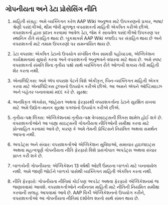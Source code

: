 ## ગોપનીયતા અને ડેટા પ્રોસેસિંગ નીતિ

1. માહિતી સંગ્રહ:
અમે વ્યક્તિગત કરેલ AAP Wiki અનુભવ માટે ઉપકરણનો પ્રકાર, ભાષા/શ્રેણી પસંદગીઓ, થીમ જેવી મૂળભૂત વપરાશકર્તા માહિતી એકત્રિત કરીએ છીએ.
વપરાશકર્તા દ્વારા પ્રદાન કરવામાં આવેલ ડેટા, જેમ કે સાચવેલ પસંદગીઓ ઉપકરણ પર સ્થાનિક રીતે સંગ્રહિત થાય છે. બુકમાર્ક્સ AAP Wiki ક્લાઉડ પર સંગ્રહિત થાય છે અને વપરાશકર્તા માટે તમામ ઉપકરણો પર સમન્વયિત થાય છે.

2. ડેટા વપરાશ:
એકત્રિત ડેટાનો ઉપયોગ સંબંધિત લેખ સામગ્રી પહોંચાડવા, એપ્લિકેશન કાર્યક્ષમતામાં સુધારો કરવા અને વપરાશકર્તા અનુભવને વધારવા માટે થાય છે.
અમે સ્પષ્ટ વપરાશકર્તા સંમતિ વિના તૃતીય પક્ષો સાથે વ્યક્તિગત રીતે ઓળખી શકાય તેવી માહિતી શેર કરતા નથી.

3. એનાલિટિક્સ:
અમે ઍપ વપરાશ પેટર્ન વિશે એકીકૃત, બિન-વ્યક્તિગત માહિતી એકત્ર કરવા માટે એનાલિટિક્સ ટૂલ્સનો ઉપયોગ કરીએ છીએ. આ અમને ઍપને ઑપ્ટિમાઇઝ અને બહેતર બનાવવામાં મદદ કરે છે.
સુરક્ષા:

4. અનધિકૃત ઍક્સેસ, જાહેરાત અથવા ફેરફારથી વપરાશકર્તાના ડેટાને સુરક્ષિત રાખવા માટે અમે ઉદ્યોગ-માનક સુરક્ષા પગલાંનો ઉપયોગ કરીએ છીએ.

5. તૃતીય-પક્ષ લિંક્સ:
એપ્લિકેશનમાં તૃતીય-પક્ષ વેબસાઇટ્સની લિંક્સ શામેલ હોઈ શકે છે. વપરાશકર્તાઓને આ બાહ્ય સાઇટ્સની ગોપનીયતા નીતિઓની સમીક્ષા કરવા માટે પ્રોત્સાહિત કરવામાં આવે છે, કારણ કે અમે તેમની પ્રેક્ટિસને નિયંત્રિત અથવા સમર્થન આપતા નથી.

6. અપડેટ્સ અને સંચાર:
વપરાશકર્તાઓ એપ્લિકેશન સુવિધાઓ, સમાચાર હાઇલાઇટ્સ અથવા મહત્વપૂર્ણ ગોપનીયતા નીતિ ફેરફારો વિશે પ્રસંગોપાત અપડેટ્સ અથવા સંચાર પ્રાપ્ત કરી શકે છે.

7. બાળકોની ગોપનીયતા:
એપ્લિકેશન 13 વર્ષથી ઓછી ઉંમરના બાળકો માટે બનાવાયેલ નથી. અમે જાણી જોઈને બાળકો પાસેથી વ્યક્તિગત માહિતી એકત્રિત કરતા નથી.

8. નીતિ ફેરફારો:
ગોપનીયતા નીતિમાં કોઈપણ અપડેટ અથવા ફેરફારો એપ્લિકેશનમાં જ જણાવવામાં આવશે. વપરાશકર્તાઓને નવીનતમ માહિતી માટે નીતિની નિયમિત સમીક્ષા કરવાની સલાહ આપવામાં આવે છે.
AAP વિકી એપ્લિકેશનનો ઉપયોગ કરીને, વપરાશકર્તાઓ આ ગોપનીયતા નીતિમાં દર્શાવેલ શરતો સાથે સંમત થાય છે.
